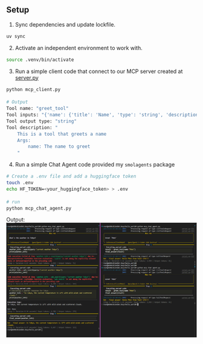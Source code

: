 ## Setup
1. Sync dependencies and update lockfile.

```bash
uv sync
```

2. Activate an independent environment to work with.

```bash
source .venv/bin/activate
```

3. Run a simple client code that connect to our MCP server created at [server.py](server.py)

```bash
python mcp_client.py

# Output
Tool name: "greet_tool"
Tool inputs: "{'name': {'title': 'Name', 'type': 'string', 'description': 'see tool description'}}"
Tool output type: "string"
Tool description: "
    This is a tool that greets a name
    Args:
        name: The name to greet
    "
```


4. Run a simple Chat Agent code provided my `smolagents` package

```bash
# Create a .env file and add a huggingface token
touch .env
echo HF_TOKEN=<your_huggingface_token> > .env

# run
python mcp_chat_agent.py
```

Output:
![output_img](imgs/out_demo1.png)
